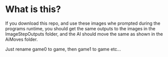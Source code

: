 # What is this?
If you download this repo, and use these images whe prompted during the programs runtime,
you should get the same outputs to the images in the ImageStepOutputs folder, and the AI should move
the same as shown in the AiMoves folder.

Just rename game0 to game, then game1 to game etc...